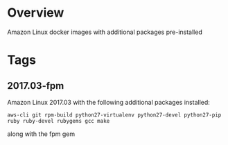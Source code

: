 # Overview

Amazon Linux docker images with additional packages pre-installed

# Tags

## 2017.03-fpm

Amazon Linux 2017.03 with the following additional packages installed:
```
aws-cli git rpm-build python27-virtualenv python27-devel python27-pip ruby ruby-devel rubygems gcc make
```
along with the fpm gem

